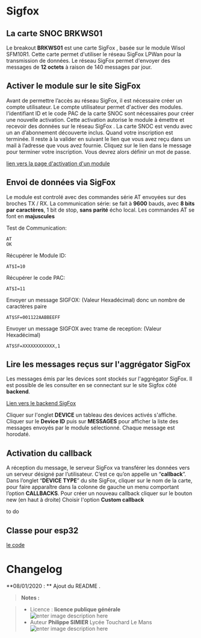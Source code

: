 ﻿# Sigfox

## La carte SNOC BRKWS01

Le breakout **BRKWS01** est une carte  SigFox , basée sur le module Wisol SFM10R1. Cette carte permet  d'utiliser le réseau SigFox LPWan  pour la transmission de données. Le réseau SigFox permet d'envoyer des messages de **12 octets** à raison de 140 messages par jour.

## Activer le module sur le site SigFox

Avant de permettre l’accès au réseau SigFox, il est nécessaire créer un compte utilisateur. 
Le compte utilisateur permet d'activer des modules. l'identifiant ID et le code PAC  de la carte SNOC sont nécessaires pour créer une nouvelle activation. Cette activation autorise le module à émettre et recevoir des données sur le réseau SigFox . La carte SNOC est vendu avec un an d’abonnement découverte inclus.
Quand votre inscription est terminée. Il reste à la valider en suivant le lien que vous avez reçu dans un mail à l’adresse que vous avez fournie. Cliquez sur le lien dans le message pour terminer votre inscription.  Vous devrez alors définir un mot de passe.

[lien vers la page d'activation d'un module](https://buy.sigfox.com/activate)

## Envoi de données via SigFox

Le module est controlé avec des commandes série AT envoyées sur des broches TX / RX. La communication série: se fait à **9600** bauds, avec **8 bits par caractères**, 1 bit de stop, **sans parité** écho local.
Les commandes AT se font en **majuscules**

Test de Communication:	

    AT
    OK

Récupérer le Module ID:	

    AT$I=10

Récupérer le code PAC:	

    AT$I=11

Envoyer un message SIGFOX:	(Valeur Hexadécimal) donc un nombre de caractères paire

    AT$SF=001122AABBEEFF


Envoyer un message SIGFOX avec trame de reception:	(Valeur Hexadécimal)

    AT$SF=XXXXXXXXXXXX,1 

## Lire les messages reçus sur l'aggrégator SigFox

Les messages émis par les devices sont stockés sur l'aggrégator SigFox. Il est possible de les consulter en se connectant sur le site Sigfox côté **backend**.

[Lien vers le backend SigFox](https://backend.sigfox.com/auth/login)

Cliquer sur l'onglet **DEVICE** un tableau des devices activés s'affiche. 
Cliquer sur le **Device ID**  puis sur **MESSAGES** pour afficher la liste des messages envoyés par le module sélectionné.
Chaque message est horodaté.

## Activation du callback

A réception du message, le serveur SigFox va transférer les données vers un serveur désigné par l’utilisateur. C’est ce qu’on appelle un “**callback**”.
Dans l’onglet “**DEVICE TYPE**” du site SigFox, cliquer sur le nom de la carte, pour faire apparaître dans la colonne de gauche un menu comportant l’option **CALLBACKS**.
Pour créer un nouveau callback cliquer sur le bouton new (en haut à droite)
Choisir l'option **Custom callback**

to do

## Classe pour esp32

[le code](https://github.com/adrien3d/IO_WSSFM10-Arduino) 

# Changelog

**08/01/2020 : ** Ajout du README . 

> **Notes :**


> - Licence : **licence publique générale** ![enter image description here](https://img.shields.io/badge/licence-GPL-green.svg)
> - Auteur **Philippe SIMIER** Lycée Touchard Le Mans
>  ![enter image description here](https://img.shields.io/badge/built-passing-green.svg)
<!-- TOOLBOX 

Génération des badges : https://shields.io/
Génération de ce fichier : https://stackedit.io/editor#


